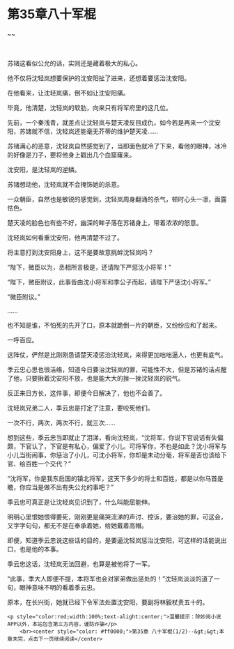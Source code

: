 # 第35章八十军棍
~~
    	    <p name="pagetop" href="javascript:void(0);" onclick="return false" style="line-height: 35px;padding: 10px;color: #333;"> </p><p>苏锗这看似公允的话，实则还是藏着极大的私心。</p><p>他不仅将沈轻岚想要保护的沈安阳扯了进来，还想着要惩治沈安阳。</p><p>在他看来，让沈轻岚痛，倒不如让沈安阳痛。</p><p>毕竟，他清楚，沈轻岚的软肋，向来只有将军府里的这几位。</p><p>先前，一个秦浅青，就差点让沈轻岚与楚天凌反目成仇，如今若是再来一个沈安阳，苏锗就不信，沈轻岚还能毫无芥蒂的维护楚天凌……</p><p>苏锗满心的恶意，沈轻岚自然感觉到了，当即面色就冷了下来，看他的眼神，冰冷的好像是刀子，要将他身上戳出几个血窟窿来。</p><p>沈安阳，是沈轻岚的逆鳞。</p><p>苏锗想动他，沈轻岚就不会掩饰她的杀意。</p><p>一众朝臣，自然也是敏锐的感觉到，沈轻岚周身翻涌的杀气，顿时心头一凛，面露怯色。</p><p>楚天凌的脸色也有些不好，幽深的眸子落在苏锗身上，带着浓浓的怒意。</p><p>沈轻岚如何看重沈安阳，他再清楚不过了。</p><p>将主意打到沈安阳身上，这不是要故意挑衅沈轻岚吗？</p><p>“陛下，微臣以为，丞相所言极是，还请陛下严惩沈小将军！”</p><p>“陛下，微臣附议，此事皆由沈小将军和季公子而起，请陛下严惩沈小将军。”</p><p>“微臣附议。”</p><p>……</p><p>也不知是谁，不怕死的先开了口，原本就跪倒一片的朝臣，又纷纷应和了起来。</p><p>一呼百应。</p><p>这阵仗，俨然是比刚刚恳请楚天凌惩治沈轻岚，来得更加咄咄逼人，也更有底气。</p><p>季云忠心思也很活络，知道今日要治沈轻岚的罪，可能性不大，但是苏锗的话点醒了他，只要揪着沈安阳不放，也是能大大的挫一挫沈轻岚的锐气。</p><p>反正来日方长，这件事，即便今日解决了，他也不会善了。</p><p>沈轻岚兄弟二人，季云忠是打定了注意，要咬死他们。</p><p>一次不行，两次，两次不行，就三次……</p><p>想到这些，季云忠当即就止了泪涕，看向沈轻岚，“沈将军，你说下官说话有失偏颇，下官认了，下官是有私心，偏爱了小儿。可将军你，不也是如此？沈小将军与小儿当街闹事，你惩治了小儿，可沈小将军，你却是未动分毫，将军是否也该给下官、给百姓一个交代？”</p><p>“沈将军，你是我东启国的镇北将军，这天下多少的将士和百姓，都是以你马首是瞻，你应当是做不出有失公允的事吧？”</p><p>季云忠可真正是让沈轻岚见识到了，什么叫能屈能伸。</p><p>明明心里恨她恨得要死，刚刚更是痛哭流涕的声讨、控诉，要治她的罪，可这会，又字字句句，都无不是在奉承着她，给她戴着高帽。</p><p>即便，知道季云忠说这些话的目的，是要逼沈轻岚惩治沈安阳，可这样的话能说出口，也是他的本事。</p><p>季云忠这话，沈轻岚无法回避，也算是被他将了一军。</p><p>“此事，季大人即便不提，本将军也会对家弟做出惩处的！”沈轻岚淡淡的道了一句，眼神意味不明的看着季云忠。</p><p>原本，在长兴街，她就已经下令军法处置沈安阳，要副将林毅杖责五十的。</p>
    	
   	<p style="color:red;width:100%;text-alight:center;">温馨提示：除妙阅小说APP以外，本站包含第三方内容，谨防诈骗</p>
    	<br><center style="color: #ff0000;">第35章 八十军棍(1/2)--&gt;&gt;本章未完，点击下一页继续阅读</center>
    	